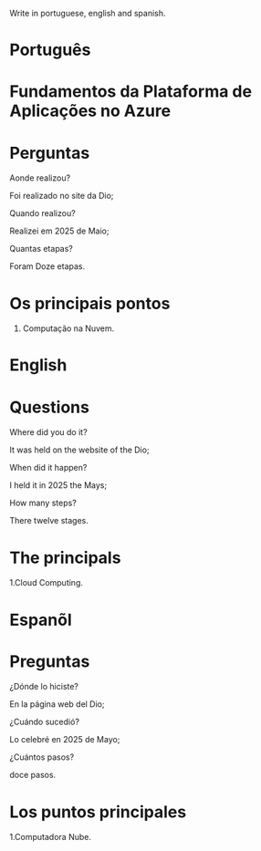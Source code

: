 Write in portuguese, english and spanish.

# Português 

#  Fundamentos da Plataforma de Aplicações no Azure




# Perguntas

Aonde realizou?

Foi realizado no site da Dio;

Quando realizou?

Realizei em 2025 de Maio;

Quantas etapas?

Foram Doze  etapas.

# Os principais pontos

1. Computação na Nuvem.


# English


#  

# Questions

Where did you do it?

It was held on the website of the Dio;

When did it happen?

I held it in 2025 the Mays;

How many steps?

There twelve stages.

# The principals


1.Cloud Computing.

# Espanõl


# 

# Preguntas

¿Dónde lo hiciste?

En la página web del Dio;

¿Cuándo sucedió?

Lo celebré en 2025 de Mayo;

¿Cuántos pasos?

doce  pasos.

# Los puntos principales


1.Computadora Nube.


